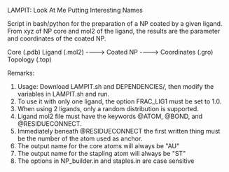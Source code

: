 LAMPIT: Look At Me Putting Interesting Names

Script in bash/python for the preparation of a NP coated by a given ligand.
From xyz of NP core and mol2 of the ligand, the results are the parameter and coordinates of the coated NP.


Core (.pdb)  Ligand (.mol2)  ----> Coated NP ----> Coordinates (.gro)  Topology (.top)

Remarks:
1. Usage: Download LAMPIT.sh and DEPENDENCIES/, then modify the variables in LAMPIT.sh and run.
2. To use it with only one ligand, the option FRAC_LIG1 must be set to 1.0.
4. When using 2 ligands, only a random distribution is supported.
5. Ligand mol2 file must have the keywords @<TRIPOS>ATOM, @<TRIPOS>BOND, and @<TRIPOS>RESIDUECONNECT.
6. Immediately beneath @<TRIPOS>RESIDUECONNECT the first written thing must be the number of the atom used as anchor.
7. The output name for the core atoms will always be "AU"
8. The output name for the stapling atom will always be "ST"
9. The options in NP_builder.in and staples.in are case sensitive
